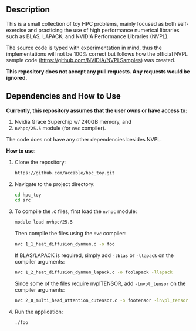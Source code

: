 ## Description

This is a small collection of toy HPC problems, mainly focused as both self-exercise and practicing the use of high performance numerical libraries such as BLAS, LAPACK, and NVIDIA Performance Libraries (NVPL).

The source code is typed with experimentation in mind, thus the implementations will not be 100% correct but follows how the official NVPL sample code (https://github.com/NVIDIA/NVPLSamples) was created.

**This repository does not accept any pull requests. Any requests would be ignored.**

## Dependencies and How to Use

**Currently, this repository assumes that the user owns or have access to:**

1. Nvidia Grace Superchip w/ 240GB memory, and
2.  ```nvhpc/25.5``` module (for ```nvc``` compiler).

The code does not have any other dependencies besides NVPL.

**How to use:**

1.  Clone the repository:
    ```bash
    https://github.com/accable/hpc_toy.git
    ```

2.  Navigate to the project directory:
    ```bash
    cd hpc_toy
    cd src
    ```

3.  To compile the .c files, first load the ```nvhpc``` module:
    ```bash
    module load nvhpc/25.5
    ```
    Then compile the files using the ```nvc``` compiler:
    ```bash
    nvc 1_1_heat_diffusion_dynmem.c -o foo
    ```
    If BLAS/LAPACK is required, simply add ```-lblas``` or ```-llapack``` on the compiler arguments:
    ```bash
    nvc 1_2_heat_diffusion_dynmem_lapack.c -o foolapack -llapack
    ```
    Since some of the files require nvplTENSOR, add ```-lnvpl_tensor``` on the compiler arguments:
    ```bash
    nvc 2_0_multi_head_attention_cutensor.c -o footensor -lnvpl_tensor
    ```

4.  Run the application:
    ```bash
    ./foo
    ```
